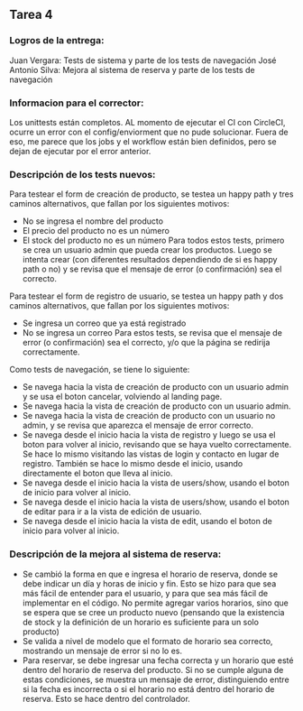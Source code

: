 ## Tarea 4

### Logros de la entrega:
Juan Vergara: Tests de sistema y parte de los tests de navegación
José Antonio Silva: Mejora al sistema de reserva y parte de los tests de navegación

### Informacion para el corrector:
Los unittests están completos.
AL momento de ejecutar el CI con CircleCI, ocurre un error con el config/enviorment que no pude solucionar. Fuera de eso, me parece que los jobs y el workflow están bien definidos, pero se dejan de ejecutar por el error anterior.

### Descripción de los tests nuevos:
Para testear el form de creación de producto, se testea un happy path y tres caminos alternativos, que fallan por los siguientes motivos:
- No se ingresa el nombre del producto
- El precio del producto no es un número
- El stock del producto no es un número
Para todos estos tests, primero se crea un usuario admin que pueda crear los productos. Luego se intenta crear (con diferentes resultados dependiendo de si es happy path o no) y se revisa que el mensaje de error (o confirmación) sea el correcto.

Para testear el form de registro de usuario, se testea un happy path y dos caminos alternativos, que fallan por los siguientes motivos:
- Se ingresa un correo que ya está registrado
- No se ingresa un correo
Para estos tests, se revisa que el mensaje de error (o confirmación) sea el correcto, y/o que la página se redirija correctamente.

Como tests de navegación, se tiene lo siguiente:
- Se navega hacia la vista de creación de producto con un usuario admin y se usa el boton cancelar, volviendo al landing page.
- Se navega hacia la vista de creación de producto con un usuario admin.
- Se navega hacia la vista de creación de producto con un usuario no admin, y se revisa que aparezca el mensaje de error correcto.
- Se navega desde el inicio hacia la vista de registro y luego se usa el boton para volver al inicio, revisando que se haya vuelto correctamente. Se hace lo mismo visitando las vistas de login y contacto en lugar de registro. También se hace lo mismo desde el inicio, usando directamente el boton que lleva al inicio.
- Se navega desde el inicio hacia la vista de users/show, usando el boton de inicio para volver al inicio.
- Se navega desde el inicio hacia la vista de users/show, usando el boton de editar para ir a la vista de edición de usuario.
- Se navega desde el inicio hacia la vista de edit, usando el boton de inicio para volver al inicio.

### Descripción de la mejora al sistema de reserva:
- Se cambió la forma en que e ingresa el horario de reserva, donde se debe indicar un día y horas de inicio y fin. Esto se hizo para que sea más fácil de entender para el usuario, y para que sea más fácil de implementar en el código. No permite agregar varios horarios, sino que se espera que se cree un producto nuevo (pensando que la existencia de stock y la definición de un horario es suficiente para un solo producto)
- Se valida a nivel de modelo que el formato de horario sea correcto, mostrando un mensaje de error si no lo es.
- Para reservar, se debe ingresar una fecha correcta y un horario que esté dentro del horario de reserva del producto. Si no se cumple alguna de estas condiciones, se muestra un mensaje de error, distinguiendo entre si la fecha es incorrecta o si el horario no está dentro del horario de reserva. Esto se hace dentro del controlador. 

